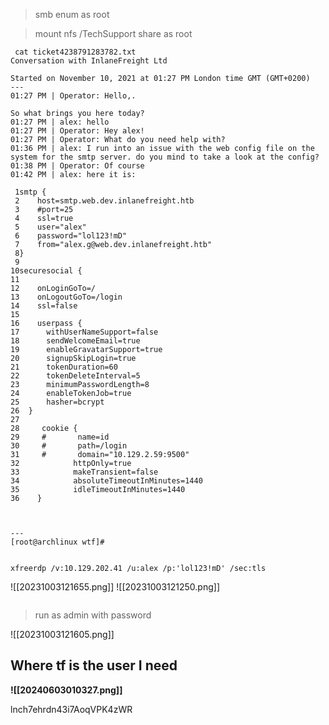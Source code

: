 
> smb enum as root


> mount nfs /TechSupport share as root 


```
 cat ticket4238791283782.txt
Conversation with InlaneFreight Ltd

Started on November 10, 2021 at 01:27 PM London time GMT (GMT+0200)
---
01:27 PM | Operator: Hello,. 
 
So what brings you here today?
01:27 PM | alex: hello
01:27 PM | Operator: Hey alex!
01:27 PM | Operator: What do you need help with?
01:36 PM | alex: I run into an issue with the web config file on the system for the smtp server. do you mind to take a look at the config?
01:38 PM | Operator: Of course
01:42 PM | alex: here it is:

 1smtp {
 2    host=smtp.web.dev.inlanefreight.htb
 3    #port=25
 4    ssl=true
 5    user="alex"
 6    password="lol123!mD"
 7    from="alex.g@web.dev.inlanefreight.htb"
 8}
 9
10securesocial {
11    
12    onLoginGoTo=/
13    onLogoutGoTo=/login
14    ssl=false
15    
16    userpass {      
17    	withUserNameSupport=false
18    	sendWelcomeEmail=true
19    	enableGravatarSupport=true
20    	signupSkipLogin=true
21    	tokenDuration=60
22    	tokenDeleteInterval=5
23    	minimumPasswordLength=8
24    	enableTokenJob=true
25    	hasher=bcrypt
26	}
27
28     cookie {
29     #       name=id
30     #       path=/login
31     #       domain="10.129.2.59:9500"
32            httpOnly=true
33            makeTransient=false
34            absoluteTimeoutInMinutes=1440
35            idleTimeoutInMinutes=1440
36    }   



---
[root@archlinux wtf]# 


```

```
xfreerdp /v:10.129.202.41 /u:alex /p:'lol123!mD' /sec:tls
```
![[20231003121655.png]]
![[20231003121250.png]]
```

```
>run as admin with password

![[20231003121605.png]]


## Where tf is the user I need




**![[20240603010327.png]]**

lnch7ehrdn43i7AoqVPK4zWR